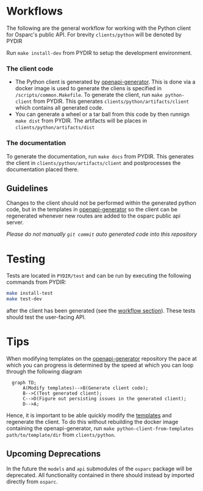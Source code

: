 # Workflows

The following are the general workflow for working with the Python client for Osparc's public API. For brevity `clients/python` will be denoted by PYDIR

Run `make install-dev` from PYDIR to setup the development environment.

### The client code
- The Python client is generated by [openapi-generator](https://github.com/ITISFoundation/openapi-generator). This is done via a docker image is used to generate the cliens is specified in `/scripts/common.Makefile`. To generate the client, run `make python-client` from PYDIR. This generates `clients/python/artifacts/client` which contains all generated code.
- You can generate a wheel or a tar ball from this code by then runnign `make dist` from PYDIR. The artifacts will be places in `clients/python/artifacts/dist`

### The documentation
To generate the documentation, run `make docs` from PYDIR. This generates the client in `clients/python/artifacts/client` and postprocesses the documentation placed there.

## Guidelines
Changes to the client should not be performed within the generated python code, but in the templates in [openapi-generator](https://github.com/ITISFoundation/openapi-generator) so the client can be regenerated whenever new routes are added to the osparc public api server.

*Please do not manually `git commit` auto generated code into this repository*

# Testing
Tests are located in `PYDIR/test` and can be run by executing the following commands from PYDIR:
```bash
make install-test
make test-dev
```
after the client has been generated (see the [workflow section](#workflow)). These tests should test the user-facing API.

# Tips
When modifying templates on the [openapi-generator](https://github.com/ITISFoundation/openapi-generator) repository the pace at which you can progress is determined by the speed at which you can loop through the following diagram

```mermaid
  graph TD;
      A(Modify templates)-->B(Generate client code);
      B-->C(Test generated client);
      C-->D(Figure out persisting issues in the generated client);
      D-->A;
```

Hence, it is important to be able quickly modify the [templates](https://github.com/ITISFoundation/openapi-generator/tree/master/modules/openapi-generator/src/main/resources) and regenerate the client. To do this without rebuilding the docker image containing the openapi-generator, run `make python-client-from-templates path/to/template/dir` from `clients/python`.

## Upcoming Deprecations

In the future the `models` and `api` submodules of the `osparc` package will be deprecated. All functionality contained in there should instead by imported directly from `osparc`.
